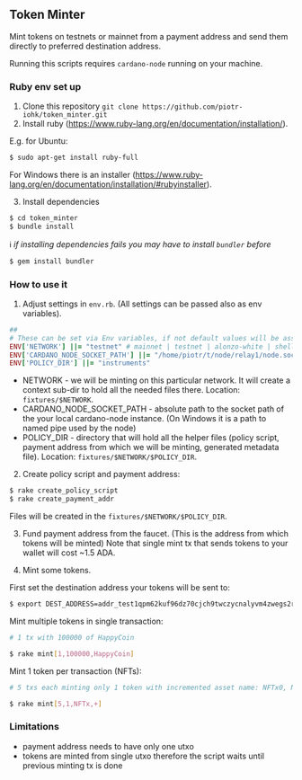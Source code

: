 
## Token Minter

Mint tokens on testnets or mainnet from a payment address and send them directly to preferred destination address.

Running this scripts requires `cardano-node` running on your machine.

### Ruby env set up
1. Clone this repository `git clone https://github.com/piotr-iohk/token_minter.git`
2. Install ruby (https://www.ruby-lang.org/en/documentation/installation/).

E.g. for Ubuntu:
```bash
$ sudo apt-get install ruby-full
```
For Windows there is an installer (https://www.ruby-lang.org/en/documentation/installation/#rubyinstaller).

3. Install dependencies
```bash
$ cd token_minter
$ bundle install
```
ℹ️ _if installing dependencies fails you may have to install `bundler` before_
```bash
$ gem install bundler
```

### How to use it

1. Adjust settings in `env.rb`. (All settings can be passed also as env variables).

```ruby
##
# These can be set via Env variables, if not default values will be assigned
ENV['NETWORK'] ||= "testnet" # mainnet | testnet | alonzo-white | shelley_qa
ENV['CARDANO_NODE_SOCKET_PATH'] ||= "/home/piotr/t/node/relay1/node.socket"
ENV['POLICY_DIR'] ||= "instruments"
```
 - NETWORK - we will be minting on this particular network. It will create a context sub-dir to hold all the needed files there. Location: `fixtures/$NETWORK`.
 - CARDANO_NODE_SOCKET_PATH - absolute path to the socket path of the your local cardano-node instance. (On Windows it is a path to named pipe used by the node)
 - POLICY_DIR - directory that will hold all the helper files (policy script, payment address from which we will be minting, generated metadata file). Location: `fixtures/$NETWORK/$POLICY_DIR`.

2. Create policy script and payment address:
```bash
$ rake create_policy_script
$ rake create_payment_addr
```
Files will be created in the `fixtures/$NETWORK/$POLICY_DIR`.

3. Fund payment address from the faucet. (This is the address from which tokens will be minted)
Note that single mint tx that sends tokens to your wallet will cost ~1.5 ADA.

4. Mint some tokens.

First set the destination address your tokens will be sent to:
```bash
$ export DEST_ADDRESS=addr_test1qpm62kuf96dz70cjch9twczycnalyvm4zwegs2rxfa3d6qgw4q8hcawcad3gyt87fnw5zc0xq92dsewmse4afgxkg96skqvcen
```

Mint multiple tokens in single transaction:
```bash
# 1 tx with 100000 of HappyCoin

$ rake mint[1,100000,HappyCoin]
```

Mint 1 token per transaction (NFTs):
```bash
# 5 txs each minting only 1 token with incremented asset name: NFTx0, NFTx1...etc.

$ rake mint[5,1,NFTx,+]
```

### Limitations
 - payment address needs to have only one utxo
 - tokens are minted from single utxo therefore the script waits until previous minting tx is done
